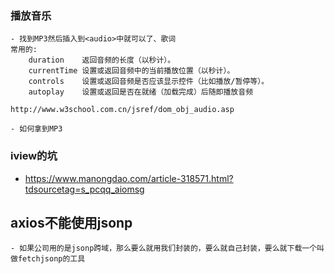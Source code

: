 ### 播放音乐

    - 找到MP3然后插入到<audio>中就可以了、歌词
    常用的:
        duration	返回音频的长度（以秒计）。
        currentTime	设置或返回音频中的当前播放位置（以秒计）。
        controls	设置或返回音频是否应该显示控件（比如播放/暂停等）。
        autoplay	设置或返回是否在就绪（加载完成）后随即播放音频

    http://www.w3school.com.cn/jsref/dom_obj_audio.asp

    - 如何拿到MP3

### iview的坑 
 - https://www.manongdao.com/article-318571.html?tdsourcetag=s_pcqq_aiomsg


 ## axios不能使用jsonp
    - 如果公司用的是jsonp跨域，那么要么就用我们封装的，要么就自己封装，要么就下载一个叫做fetchjsonp的工具
